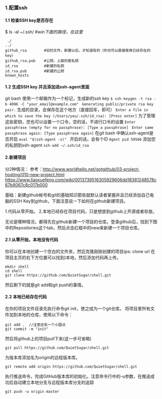 ### 1.配置ssh
#### 1.1 检查SSH key是否存在

$ ls -al ~/.ssh/        #*win下面的路径，在这里*
```
 ./
../
github_rsa        #旧的文件，新建以后，才知道有的（你也可以直接使用已经存在的key）
github_rsa.pub    #公钥，上面的是私钥
id_rsa            #新建的私钥
id_rsa.pub        #新建的公钥
known_hosts
```

#### 1.2 生成SSH key 并且添加进ssh-agent里面

git bash 使用一个邮箱作为一个标记，生成新的ssh key
`$ ssh-keygen -t rsa -b 4096 -C "your_email@example.com" `
`Generating public/private rsa key pair.`
生成的目录，会保存在这个地方（直接回车，即可）
`Enter a file in which to save the key (/Users/you/.ssh/id_rsa): [Press enter]`
为了管理这些密钥，您也可以设置一个口令，空的话，不进行口令的设置
`Enter passphrase (empty for no passphrase): [Type a passphrase] `
`Enter same passphrase again: [Type passphrase again]`
在git bash 中确认ssh-agent是否开启
`eval "$(ssh-agent -s)" `
开启的话，会有个ID
`Agent pid 59566`
添加您的私钥到ssh-agent
`ssh-add ~/.ssh/id_rsa` 


#### 2.新建项目

分2种情况：
参考：http://www.worldhello.net/gotgithub/03-project-hosting/010-new-project.html
     https://www.liaoxuefeng.com/wiki/0013739516305929606dd18361248578c67b8067c8c017b000
     
基础：新建github帐号和git的基础知识那些就默认读者掌握并且已经添加自己电脑的SSH Key到github，下面注意说一下如何在github新建项目。

1.代码从零开始。
2.本地已经存在项目代码，只是想放到github上开源或者存放。

无论是哪种情况，都得先在github新建一个项目的仓库。登录github后，找到下图中的Repositories这个tab，然后点击红框中的new来新建一个项目仓库。


#### 2.1 从零开始，本地没有代码
你可以在本地创建一个空白的文件夹，然后克隆刚刚创建的项目(ps: clone url 在项目主页的右下方位置可以找到)本地，然后添加代码再上传。
```
mkdir shell
cd shell
git clone https://github.com/QuietSugar/shell.git
```
然后剩下的就是git add和git push的事情。


#### 2.2 本地已经存在代码
在你的项目文件目录先执行命令git init，使之成为一个git仓库。
将项目里所有文件加到本地的仓库，使用以下命令：
```
git add .  //注意还有一个小圆点
git commit -m "init"
```
然后将github上的项目pull下来(这一步可省略)
```
git pull https://github.com/QuietSugar/shell.git
```
为版本库添加名为origin的远程版本库。
```
git remote add origin https://github.com/QuietSugar/shell.git
```
执行推送命令，完成GitHub版本库的初始化。注意命令行中的-u参数，在推送成功后自动建立本地分支与远程版本库分支的追踪
```
git push -u origin master
```

